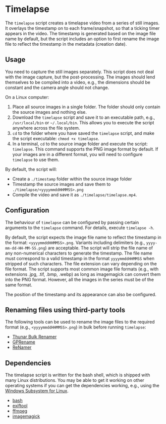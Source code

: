 # Timelapse

The `timelapse` script creates a timelapse video from a series of still images. It overlays the timestamp on to each frame/snapshot, so that a ticking timer appears in the video. The timestamp is generated based on the image file name by default, but the script includes an option to first rename the image file to reflect the timestamp in the metadata (creation date).

## Usage

You need to capture the still images separately. This script does not deal with the image capture, but the post-processing. The images should lend themselves to be compiled into a video, e.g., the dimensions should be constant and the camera angle should not change.

On a Linux computer:

1. Place all source images in a single folder. The folder should only contain the source images and nothing else.
2. Download the `timelapse` script and save it to an executable path, e.g., `/usr/local/bin` or `~/.local/bin`. This allows you to execute the script anywhere across the file system.
3. `cd` to the folder where you have saved the `timelapse` script, and make the script executable: `chmod +x timelapse`.
4. In a terminal, `cd` to the source image folder and execute the script: `timelapse`. This command supports the PNG image format by default. If your images are in a different format, you will need to configure `timelapse` to use them.

By default, the script will:

- Create a `./timestamp` folder within the source image folder
- Timestamp the source images and save them to `./timelapse/<yyyymmddHHMMSS>.png`
- Compile the video and save it as `./timelapse/timelapse.mp4`.

## Configuration

The behaviour of `timelapse` can be configured by passing certain arguments to the `timelapse` command. For details, execute `timelapse -h`.

By default, the script expects the image file name to reflect the timestamp in the format: `<yyyymmddHHMMSS>.png`. Variants including delimiters (e.g., `yyyy-mm-dd-HH-MM-SS.png`) are acceptable. The script will strip the file name of any non-numerical characters to generate the timestamp. The file name must correspond to a valid timestamp in the format `yyyymmddHHMMSS` when stripped of such characters. The file extension can vary depending on the file format. The script supports most common image file formats (e.g., with extensions .jpg, .tif, .bmp, .webp) as long as imagemagick can convert them into the PNG format. However, all the images in the series must be of the same format.

The position of the timestamp and its appearance can also be configured. 

## Renaming files using third-party tools

The following tools can be used to rename the image files to the required format (e.g., `<yyyymmddHHMMSS>.png`) in bulk before running `timelapse`:

- [Thunar Bulk Renamer](https://docs.xfce.org/xfce/thunar/bulk-renamer/start)
- [GPRename](https://gprename.sourceforge.net)
- [ReNamer](https://www.den4b.com/products/renamer)

## Dependencies

The timelapse script is written for the bash shell, which is shipped with many Linux distributions. You may be able to get it working on other operating systems if you can get the dependencies working, e.g., using the [Windows Subsystem for Linux](https://learn.microsoft.com/en-us/windows/wsl/).

- [bash](https://www.gnu.org/software/bash)
- [exiftool](https://exiftool.org)
- [ffmpeg](https://ffmpeg.org)
- [imagemagick](https://imagemagick.org)
